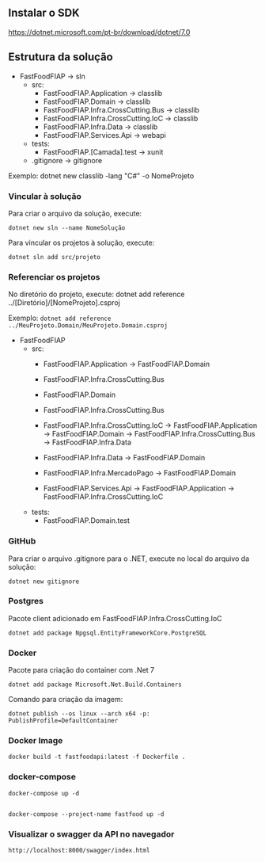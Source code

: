 ## Instalar o SDK
https://dotnet.microsoft.com/pt-br/download/dotnet/7.0


## Estrutura da solução

- FastFoodFIAP                                  ->  sln
    - src: 
        - FastFoodFIAP.Application              ->  classlib        
        - FastFoodFIAP.Domain                   ->  classlib
        - FastFoodFIAP.Infra.CrossCutting.Bus   ->  classlib
        - FastFoodFIAP.Infra.CrossCutting.IoC   ->  classlib
        - FastFoodFIAP.Infra.Data               ->  classlib
        - FastFoodFIAP.Services.Api             ->  webapi
    - tests:
        - FastFoodFIAP.[Camada].test            ->  xunit
    - .gitignore                                ->  gitignore  

Exemplo: dotnet new classlib -lang "C#" -o NomeProjeto

### Vincular à solução

Para criar o arquivo da solução, execute:

    dotnet new sln --name NomeSolução

Para vincular os projetos à solução, execute:

    dotnet sln add src/projeto


### Referenciar os projetos

No diretório do projeto, execute:
    dotnet add reference ../[Diretório]/[NomeProjeto].csproj

Exemplo: `dotnet add reference ../MeuProjeto.Domain/MeuProjeto.Domain.csproj`

- FastFoodFIAP                        
    - src: 
        - FastFoodFIAP.Application
                -> FastFoodFIAP.Domain

        - FastFoodFIAP.Infra.CrossCutting.Bus

        - FastFoodFIAP.Domain                

        - FastFoodFIAP.Infra.CrossCutting.Bus

        - FastFoodFIAP.Infra.CrossCutting.IoC
                -> FastFoodFIAP.Application
                -> FastFoodFIAP.Domain
                -> FastFoodFIAP.Infra.CrossCutting.Bus
                -> FastFoodFIAP.Infra.Data

        - FastFoodFIAP.Infra.Data
                -> FastFoodFIAP.Domain
        
        - FastFoodFIAP.Infra.MercadoPago
                -> FastFoodFIAP.Domain

        - FastFoodFIAP.Services.Api
                -> FastFoodFIAP.Application
                -> FastFoodFIAP.Infra.CrossCutting.IoC
    - tests:
        - FastFoodFIAP.Domain.test          

### GitHub


Para criar o arquivo .gitignore para o .NET, execute no local do arquivo da solução:

    dotnet new gitignore


### Postgres

Pacote client adicionado em FastFoodFIAP.Infra.CrossCutting.IoC

    dotnet add package Npgsql.EntityFrameworkCore.PostgreSQL

### Docker 

Pacote para criação do container com .Net 7

    dotnet add package Microsoft.Net.Build.Containers

Comando para criação da imagem:

    dotnet publish --os linux --arch x64 -p: PublishProfile=DefaultContainer

### Docker Image

    docker build -t fastfoodapi:latest -f Dockerfile .
    
### docker-compose

    docker-compose up -d


    docker-compose --project-name fastfood up -d

### Visualizar o swagger da API no navegador

    http://localhost:8000/swagger/index.html
